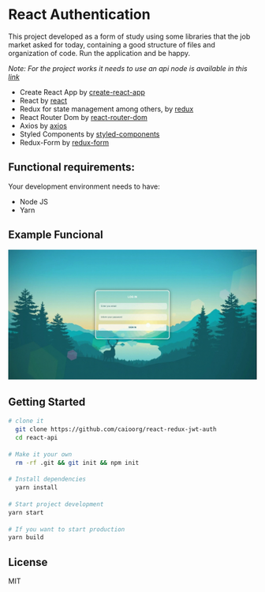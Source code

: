 React Authentication
======================================

This project developed as a form of study using some libraries that the job market asked for today, containing a good structure of files and organization of code. Run the application and be happy.

*Note: For the project works it needs to use an api node is available in this [link](https://github.com/caioorg/node-jwt)*

- Create React App by [create-react-app](https://github.com/facebook/create-react-app)
- React by [react](https://babeljs.io)
- Redux for state management among others, by [redux](https://redux.js.org/)
- React Router Dom by [react-router-dom](https://reacttraining.com/react-router/web/guides/quick-start)
- Axios by [axios](https://github.com/axios/axios)
- Styled Components by [styled-components](https://www.styled-components.com/)
- Redux-Form by [redux-form](https://redux-form.com/)

## Functional requirements:

Your development environment needs to have:

- Node JS
- Yarn

## Example Funcional

![](https://github.com/caioorg/react-redux-jwt-auth/blob/master/example.gif)

## Getting Started

```sh
# clone it
  git clone https://github.com/caioorg/react-redux-jwt-auth
  cd react-api

# Make it your own
  rm -rf .git && git init && npm init

# Install dependencies
  yarn install

# Start project development
yarn start

# If you want to start production
yarn build

```

## License

MIT
